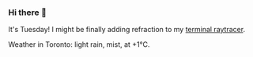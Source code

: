 ### Hi there :wave:

It's Tuesday! I might be finally adding refraction to my [terminal raytracer](https://github.com/bewuethr/bash-raytracer).

Weather in Toronto: light rain, mist, at +1°C.
